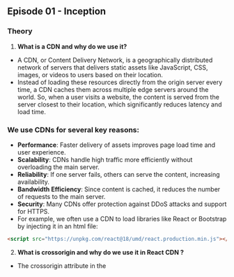 ## Episode 01 - Inception

### Theory

1.  **What is a CDN and why do we use it?**

- A CDN, or Content Delivery Network, is a geographically distributed network of servers that delivers static assets like JavaScript, CSS, images, or videos to users based on their location.
- Instead of loading these resources directly from the origin server every time, a CDN caches them across multiple edge servers around the world. So, when a user visits a website, the content is served from the server closest to their location, which significantly reduces latency and load time.

### We use CDNs for several key reasons:

- **Performance**: Faster delivery of assets improves page load time and user experience.
- **Scalability**: CDNs handle high traffic more efficiently without overloading the main server.
- **Reliability**: If one server fails, others can serve the content, increasing availability.
- **Bandwidth Efficiency**: Since content is cached, it reduces the number of requests to the main server.
- **Security**: Many CDNs offer protection against DDoS attacks and support for HTTPS.
- For example, we often use a CDN to load libraries like React or Bootstrap by injecting it in an html file:

```html
<script src="https://unpkg.com/react@18/umd/react.production.min.js"></script>
```

2. **What is crossorigin and why do we use it in React CDN ?**

- The crossorigin attribute in the <script> tag is used to handle Cross-Origin Resource Sharing (CORS) when we’re loading external resources, like a React CDN.
- When we load React from a CDN (which is a different domain), the browser treats it as a cross-origin request. The crossorigin attribute tells the browser how to handle credentials (cookies, HTTP authentication) and whether to make a CORS request.
- **crossorigin** ensures that when we fetch React or other libraries from a CDN, we comply with CORS policies and allow the browser to securely verify the resource, especially when using integrity checks.

```html
<script
  src="https://unpkg.com/react@18/umd/react.production.min.js"
  integrity="sha384-xxxxx"
  crossorigin="anonymous">
</script>
```

3. **What is difference between `react.development.js` and `react.production.js` files via CDN?**

    **React.development.js**

- This file is the core of React.
- This file contains the whole code of React which is written in
  JavaScript.

   **React-dom.development.js**

- Using this file, React interacts with the browser DOM.

4.  **What is Emmet ?**

- Emmet is a developer tool and plugin available in most code editors (like VS Code, Sublime Text, etc.) that helps you write HTML and CSS faster using abbreviations or shorthand syntax.

5.  **What is the difference between a framework and a library ?**

The main difference lies in who controls the flow of the application — you or the tool.

- A `library` is a collection of pre-written functions or utilities that you call when needed. You stay in control of the application flow.
  **Example:** React is a library — you decide when and where to use components or hooks.
- A `framework` provides a complete structure and dictates how your code should be written and organized. It calls your code at the right time.
  **Example:** Angular is a framework — it defines the project structure, handles routing, and controls the entire flow.

### 🔹 Simple analogy:

- Using a library is like hiring a helper — you tell them what to do.
- Using a framework is like joining the army — you follow its rules and structure.

6.  **Why is React named “React” ?**

- React is abruptly named because it “reacts” quickly to the changes without reloading the whole page.
- It uses the virtual DOM to efficiently update parts of a webpage.
- It’s built around components that ‘react’ and update.

7. **What is difference between `React and ReactDOM`?**

- `React` and `ReactDOM` are both packages provided by the React library, but they serve different purposes:

1. **React**

- Found in: react package
- Responsible for:
  Creating components
  Managing state, hooks, JSX, and component logic
- It provides the core functionality to build user interfaces.

  **✅ Example:**

```jsx
import React, { useState } from 'react';

function App() {
  const [count, setCount] = useState(0);
  return <h1>{count}</h1>;
}
```

2. **ReactDOM**

- Found in: react-dom package
- Responsible for:
  Rendering React elements/components into the actual DOM.
  Bridging React’s virtual DOM to the browser’s DOM

- Used mostly in web applications.
- **✅ Example:**

```jsx
import ReactDOM from 'react-dom/client';
ReactDOM.createRoot(document.getElementById('root')).render(<App />);
```

- **✅ Summary:**

"React is used to build components and manage UI logic, while ReactDOM takes those components and renders them to the DOM in a browser environment."

8.**What is async and defer in <script> tags?**

- Both async and defer are attributes used in the <script> tag to control how external JavaScript files are loaded and executed in the browser — especially to improve page performance.
- They are mainly used when placing scripts in the <head> to prevent render-blocking.

## Without async or defer:

- Scripts block HTML parsing.
- Browser downloads and executes the script immediately, then resumes rendering.

## async

- Downloads the script in parallel with HTML parsing.
- But executes it immediately once downloaded, which can interrupt HTML parsing.
- Suitable for independent scripts (like analytics, ads) that don’t rely on other code or DOM.
- **✅ Example:**

```html
<script src="main.js" defer></script>
```

## defer

- Also downloads the script in parallel, but waits until HTML parsing is complete before executing.
- Executes in order (if multiple deferred scripts are present).
- Best for scripts that manipulate the DOM or depend on HTML being fully parsed.
- **✅ Example:**

```html
<script src="main.js" defer></script>
```

## **✅ Summary:**

- async loads and executes the script as soon as it’s ready, potentially before the HTML is fully parsed, while defer waits to execute the script after HTML is fully parsed — making it safer for DOM-related operations.

